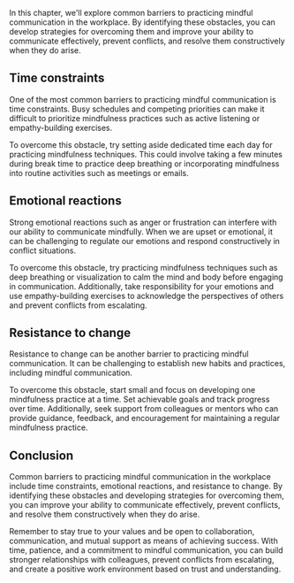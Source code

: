 
In this chapter, we'll explore common barriers to practicing mindful communication in the workplace. By identifying these obstacles, you can develop strategies for overcoming them and improve your ability to communicate effectively, prevent conflicts, and resolve them constructively when they do arise.

Time constraints
----------------

One of the most common barriers to practicing mindful communication is time constraints. Busy schedules and competing priorities can make it difficult to prioritize mindfulness practices such as active listening or empathy-building exercises.

To overcome this obstacle, try setting aside dedicated time each day for practicing mindfulness techniques. This could involve taking a few minutes during break time to practice deep breathing or incorporating mindfulness into routine activities such as meetings or emails.

Emotional reactions
-------------------

Strong emotional reactions such as anger or frustration can interfere with our ability to communicate mindfully. When we are upset or emotional, it can be challenging to regulate our emotions and respond constructively in conflict situations.

To overcome this obstacle, try practicing mindfulness techniques such as deep breathing or visualization to calm the mind and body before engaging in communication. Additionally, take responsibility for your emotions and use empathy-building exercises to acknowledge the perspectives of others and prevent conflicts from escalating.

Resistance to change
--------------------

Resistance to change can be another barrier to practicing mindful communication. It can be challenging to establish new habits and practices, including mindful communication.

To overcome this obstacle, start small and focus on developing one mindfulness practice at a time. Set achievable goals and track progress over time. Additionally, seek support from colleagues or mentors who can provide guidance, feedback, and encouragement for maintaining a regular mindfulness practice.

Conclusion
----------

Common barriers to practicing mindful communication in the workplace include time constraints, emotional reactions, and resistance to change. By identifying these obstacles and developing strategies for overcoming them, you can improve your ability to communicate effectively, prevent conflicts, and resolve them constructively when they do arise.

Remember to stay true to your values and be open to collaboration, communication, and mutual support as means of achieving success. With time, patience, and a commitment to mindful communication, you can build stronger relationships with colleagues, prevent conflicts from escalating, and create a positive work environment based on trust and understanding.
